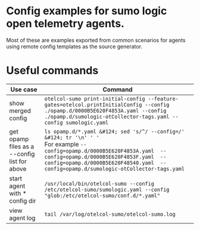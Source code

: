 # Config examples for sumo logic open telemetry agents.
Most of these are examples exported from common scenarios for agents using remote config templates as the source generator.

# Useful commands
| Use case  | Command  |
|---|---|
|  show merged config |  ```otelcol-sumo print-initial-config --feature-gates=otelcol.printInitialConfig --config ./opamp.d/0000B5E620F4853A.yaml --config ./opamp.d/sumologic-otCollector-tags.yaml --config sumologic.yaml```  |
|  get opamp files as a --config list for above |  ```ls opamp.d/*.yaml &#124; sed 's/^/ --config=/' &#124; tr '\n' ' '``` <br>For example ```--config=opamp.d/0000B5E620F4853A.yaml  --config=opamp.d/0000B5E620F4853F.yaml  --config=opamp.d/0000B5E620F48540.yaml  --config=opamp.d/sumologic-otCollector-tags.yaml```|
| start agent with * config dir | ```/usr/local/bin/otelcol-sumo --config /etc/otelcol-sumo/sumologic.yaml --config "glob:/etc/otelcol-sumo/conf.d/*.yaml"``` |
| view agent log | ```tail /var/log/otelcol-sumo/otelcol-sumo.log``` |

